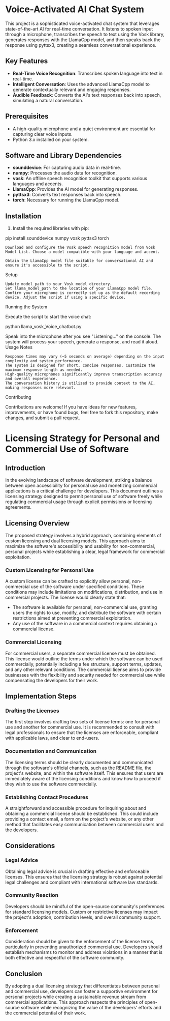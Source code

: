 # Voice-Activated AI Chat System

This project is a sophisticated voice-activated chat system that leverages state-of-the-art AI for real-time conversation. It listens to spoken input through a microphone, transcribes the speech to text using the Vosk library, generates responses with the LlamaCpp model, and then speaks back the response using pyttsx3, creating a seamless conversational experience.

## Key Features

- **Real-Time Voice Recognition**: Transcribes spoken language into text in real-time.
- **Intelligent Conversation**: Uses the advanced LlamaCpp model to generate contextually relevant and engaging responses.
- **Audible Feedback**: Converts the AI's text responses back into speech, simulating a natural conversation.

## Prerequisites

- A high-quality microphone and a quiet environment are essential for capturing clear voice inputs.
- Python 3.x installed on your system.

## Software and Library Dependencies

- **sounddevice**: For capturing audio data in real-time.
- **numpy**: Processes the audio data for recognition.
- **vosk**: An offline speech recognition toolkit that supports various languages and accents.
- **LlamaCpp**: Provides the AI model for generating responses.
- **pyttsx3**: Converts text responses back into speech.
- **torch**: Necessary for running the LlamaCpp model.

## Installation

1. Install the required libraries with pip:


pip install sounddevice numpy vosk pyttsx3 torch


    Download and configure the Vosk speech recognition model from Vosk Model List. Choose a model compatible with your language and accent.

    Obtain the LlamaCpp model file suitable for conversational AI and ensure it's accessible to the script.

Setup

    Update model_path to your Vosk model directory.
    Set llama_model_path to the location of your LlamaCpp model file.
    Confirm your microphone is correctly set up as the default recording device. Adjust the script if using a specific device.

Running the System

Execute the script to start the voice chat:

python llama_vosk_Voice_chatbot.py

Speak into the microphone after you see "Listening..." on the console. The system will process your speech, generate a response, and read it aloud.
Usage Notes

    Response times may vary (~5 seconds on average) depending on the input complexity and system performance.
    The system is designed for short, concise responses. Customize the maximum response length as needed.
    High-quality microphones significantly improve transcription accuracy and overall experience.
    The conversation history is utilized to provide context to the AI, making responses more relevant.

Contributing

Contributions are welcome! If you have ideas for new features, improvements, or have found bugs, feel free to fork this repository, make changes, and submit a pull request.


# Licensing Strategy for Personal and Commercial Use of Software

## Introduction

In the evolving landscape of software development, striking a balance between open accessibility for personal use and monetizing commercial applications is a critical challenge for developers. This document outlines a licensing strategy designed to permit personal use of software freely while regulating commercial usage through explicit permissions or licensing agreements.

## Licensing Overview

The proposed strategy involves a hybrid approach, combining elements of custom licensing and dual licensing models. This approach aims to maximize the software's accessibility and usability for non-commercial, personal projects while establishing a clear, legal framework for commercial exploitation.

### Custom Licensing for Personal Use

A custom license can be crafted to explicitly allow personal, non-commercial use of the software under specified conditions. These conditions may include limitations on modifications, distribution, and use in commercial projects. The license would clearly state that:

- The software is available for personal, non-commercial use, granting users the rights to use, modify, and distribute the software with certain restrictions aimed at preventing commercial exploitation.
- Any use of the software in a commercial context requires obtaining a commercial license.

### Commercial Licensing

For commercial users, a separate commercial license must be obtained. This license would outline the terms under which the software can be used commercially, potentially including a fee structure, support terms, updates, and any other relevant conditions. The commercial license aims to provide businesses with the flexibility and security needed for commercial use while compensating the developers for their work.

## Implementation Steps

### Drafting the Licenses

The first step involves drafting two sets of license terms: one for personal use and another for commercial use. It is recommended to consult with legal professionals to ensure that the licenses are enforceable, compliant with applicable laws, and clear to end-users.

### Documentation and Communication

The licensing terms should be clearly documented and communicated through the software's official channels, such as the README file, the project's website, and within the software itself. This ensures that users are immediately aware of the licensing conditions and know how to proceed if they wish to use the software commercially.

### Establishing Contact Procedures

A straightforward and accessible procedure for inquiring about and obtaining a commercial license should be established. This could include providing a contact email, a form on the project's website, or any other method that facilitates easy communication between commercial users and the developers.

## Considerations

### Legal Advice

Obtaining legal advice is crucial in drafting effective and enforceable licenses. This ensures that the licensing strategy is robust against potential legal challenges and compliant with international software law standards.

### Community Reaction

Developers should be mindful of the open-source community's preferences for standard licensing models. Custom or restrictive licenses may impact the project's adoption, contribution levels, and overall community support.

### Enforcement

Consideration should be given to the enforcement of the license terms, particularly in preventing unauthorized commercial use. Developers should establish mechanisms to monitor and address violations in a manner that is both effective and respectful of the software community.

## Conclusion

By adopting a dual licensing strategy that differentiates between personal and commercial use, developers can foster a supportive environment for personal projects while creating a sustainable revenue stream from commercial applications. This approach respects the principles of open-source software while recognizing the value of the developers' efforts and the commercial potential of their work.

